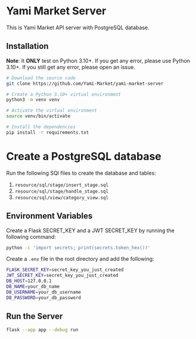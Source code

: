 # Yami Market Server

This is Yami Market API server with PostgreSQL database.

## Installation

**Note**: It **ONLY** test on Python 3.10+. If you get any error,
please use Python 3.10+. If you still get any error, please open an issue.

```bash
# Download the source code
git clone https://github.com/Yami-Market/yami-market-server

# Create a Python 3.10+ virtual environment
python3 -m venv venv

# Activate the virtual environment
source venv/bin/activate

# Install the dependencies
pip install -r requirements.txt
```

# Create a PostgreSQL database

Run the following SQl files to create the database and tables:

1. `resource/sql/stage/insert_stage.sql`
2. `resource/sql/stage/handle_stage.sql`
3. `resource/sql/view/category_view.sql`

## Environment Variables

Create a Flask SECRET_KEY and a JWT SECRET_KEY by running the following command:

```bash
python -c 'import secrets; print(secrets.token_hex())'
```

Create a `.env` file in the root directory and add the following:

```bash
FLASK_SECRET_KEY=secret_key_you_just_created
JWT_SECRET_KEY=secret_key_you_just_created
DB_HOST=127.0.0.1
DB_NAME=your_db_name
DB_USERNAME=your_db_username
DB_PASSWORD=your_db_password
```

## Run the Server

```bash
flask --app app --debug run
```
